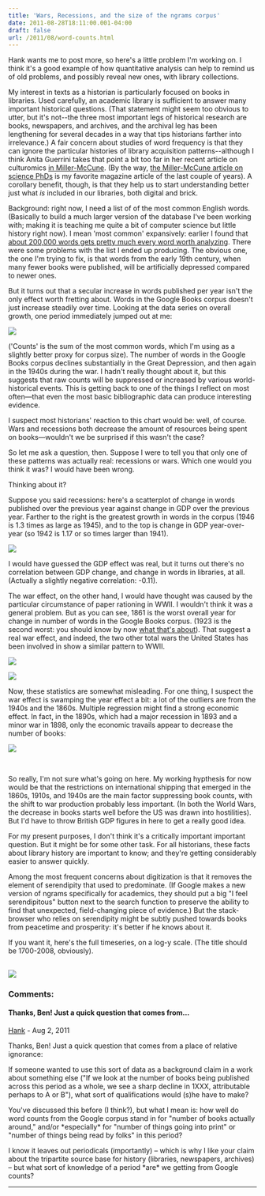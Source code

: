 ```yaml
---
title: 'Wars, Recessions, and the size of the ngrams corpus'
date: 2011-08-28T18:11:00.001-04:00
draft: false
url: /2011/08/word-counts.html
---
```


Hank wants me to post more, so here's a little problem I'm working on. I think it's a good example of how quantitative analysis can help to remind us of old problems, and possibly reveal new ones, with library collections.

My interest in texts as a historian is particularly focused on books in libraries. Used carefully, an academic library is sufficient to answer many important historical questions. (That statement might seem too obvious to utter, but it's not--the three most important legs of historical research are books, newspapers, and archives, and the archival leg has been lengthening for several decades in a way that tips historians farther into irrelevance.) A fair concern about studies of word frequency is that they can ignore the particular histories of library acquisition patterns--although I think Anita Guerrini takes that point a bit too far in her recent article on culturomics [in Miller-McCune](http://www.miller-mccune.com/media/culturomics-an-idea-whose-time-has-come-34742/). (By the way, [the Miller-McCune article on science PhDs](http://www.miller-mccune.com/magazines/2010-07-01/the-real-science-gap-16191/) is my favorite magazine article of the last couple of years). A corollary benefit, though, is that they help us to start understanding better just what _is_ included in our libraries, both digital and brick.

Background: right now, I need a list of of the most common English words. (Basically to build a much larger version of the database I've been working with; making it is teaching me quite a bit of computer science but little history right now). I mean 'most common' expansively: earlier I found that [about 200,000 words gets pretty much every word worth analyzing](http://sappingattention.blogspot.com/2010/11/how-many-words-are-there-in-english.html). There were some problems with the list I ended up producing. The obvious one, the one I'm trying to fix, is that words from the early 19th century, when many fewer books were published, will be artificially depressed compared to newer ones.

But it turns out that a secular increase in words published per year isn't the only effect worth fretting about. Words in the Google Books corpus doesn't just increase steadily over time. Looking at the data series on overall growth, one period immediately jumped out at me:

[![](http://2.bp.blogspot.com/-xJslCv2KfgI/Tlqqct6v4XI/AAAAAAAAC2g/GTcZPsrvWd0/s320/depression+and+war.png)](http://2.bp.blogspot.com/-xJslCv2KfgI/Tlqqct6v4XI/AAAAAAAAC2g/GTcZPsrvWd0/s1600/depression+and+war.png)

('Counts' is the sum of the most common words, which I'm using as a slightly better proxy for corpus size). The number of words in the Google Books corpus declines substantially in the Great Depression, and then again in the 1940s during the war. I hadn't really thought about it, but this suggests that raw counts will be suppressed or increased by various world-historical events. This is getting back to one of the things I reflect on most often—that even the most basic bibliographic data can produce interesting evidence.

I suspect most historians' reaction to this chart would be: well, of course. Wars and recessions both decrease the amount of resources being spent on books—wouldn't we be surprised if this wasn't the case?

So let me ask a question, then. Suppose I were to tell you that only one of these patterns was actually real: recessions or wars. Which one would you think it was? I would have been wrong.

Thinking about it?

Suppose you said recessions: here's a scatterplot of change in words published over the previous year against change in GDP over the previous year. Farther to the right is the greatest growth in words in the corpus (1946 is 1.3 times as large as 1945), and to the top is change in GDP year-over-year (so 1942 is 1.17 or so times larger than 1941).

[![](http://3.bp.blogspot.com/-u-U-LcfOXL8/Tlqttdc0XFI/AAAAAAAAC2o/Rl1Sbm9G8RI/s1600/book+publication+against+GDP+growth.png)](http://3.bp.blogspot.com/-u-U-LcfOXL8/Tlqttdc0XFI/AAAAAAAAC2o/Rl1Sbm9G8RI/s1600/book+publication+against+GDP+growth.png)

I would have guessed the GDP effect was real, but it turns out there's no correlation between GDP change, and change in words in libraries, at all. (Actually a slightly negative correlation: -0.11).

The war effect, on the other hand, I would have thought was caused by the particular circumstance of paper rationing in WWII. I wouldn't think it was a general problem. But as you can see, 1861 is the worst overall year for change in number of words in the Google Books corpus. (1923 is the second worst: you should know by now [what that's about](http://sappingattention.blogspot.com/2011/01/digital-history-and-copyright-black.html)). That suggest a real war effect, and indeed, the two other total wars the United States has been involved in show a similar pattern to WWII.

[![](http://2.bp.blogspot.com/-phagQmI7Fhg/TlqwyY1n5II/AAAAAAAAC2w/r4g65SPEfjs/s1600/Civil+War+Books.png)](http://2.bp.blogspot.com/-phagQmI7Fhg/TlqwyY1n5II/AAAAAAAAC2w/r4g65SPEfjs/s1600/Civil+War+Books.png)

[![](http://3.bp.blogspot.com/-JGpMCnhj4qI/TlqxGps9K9I/AAAAAAAAC20/whH1tGc_7D4/s1600/World+War+I+books.png)](http://3.bp.blogspot.com/-JGpMCnhj4qI/TlqxGps9K9I/AAAAAAAAC20/whH1tGc_7D4/s1600/World+War+I+books.png)

Now, these statistics are somewhat misleading. For one thing, I suspect the war effect is swamping the year effect a bit: a lot of the outliers are from the 1940s and the 1860s. Multiple regression might find a strong economic effect. In fact, in the 1890s, which had a major recession in 1893 and a minor war in 1898, only the economic travails appear to decrease the number of books:

[![](http://3.bp.blogspot.com/-9N-7D0c36uo/Tlq0rvAgQHI/AAAAAAAAC28/87XQAu0VuUo/s1600/1890s+books.png)](http://3.bp.blogspot.com/-9N-7D0c36uo/Tlq0rvAgQHI/AAAAAAAAC28/87XQAu0VuUo/s1600/1890s+books.png)

[  
](http://3.bp.blogspot.com/-Fdxi88RXwEo/Tlq0fh45oBI/AAAAAAAAC24/cWH67N7J_Vg/s1600/1890s+books.png)

So really, I'm not sure what's going on here. My working hypthesis for now would be that the restrictions on international shipping that emerged in the 1860s, 1910s, and 1940s are the main factor suppressing book counts, with the shift to war production probably less important. (In both the World Wars, the decrease in books starts well before the US was drawn into hostilities). But I'd have to throw British GDP figures in here to get a really good idea.

For my present purposes, I don't think it's a critically important important question. But it might be for some other task. For all historians, these facts about library history are important to know; and they're getting considerably easier to answer quickly.

Among the most frequent concerns about digitization is that it removes the element of serendipity that used to predominate. (If Google makes a new version of ngrams specifically for academics, they should put a big "I feel serendipitous" button next to the search function to preserve the ability to find that unexpected, field-changing piece of evidence.) But the stack-browser who relies on serendipity might be subtly pushed towards books from peacetime and prosperity: it's better if he knows about it.

If you want it, here's the full timeseries, on a log-y scale. (The title should be 1700-2008, obviously).

## [![](http://2.bp.blogspot.com/-ujbCUnBAbgQ/Tlq8sI8JdPI/AAAAAAAAC3A/IMHMRfSfuHE/s1600/Full+series.png)](http://2.bp.blogspot.com/-ujbCUnBAbgQ/Tlq8sI8JdPI/AAAAAAAAC3A/IMHMRfSfuHE/s1600/Full+series.png)

### Comments:

#### Thanks, Ben! Just a quick question that comes from...

[Hank](https://www.blogger.com/profile/02841787256060612291 'noreply@blogger.com') - <time datetime="2011-08-30T11:18:15.782-04:00">Aug 2, 2011</time>

Thanks, Ben! Just a quick question that comes from a place of relative ignorance:

If someone wanted to use this sort of data as a background claim in a work about something else ("If we look at the number of books being published across this period as a whole, we see a sharp decline in 1XXX, attributable perhaps to A or B"), what sort of qualifications would (s)he have to make?

You've discussed this before (I think?), but what I mean is: how well do word counts from the Google corpus stand in for "number of books actually around," and/or \*especially\* for "number of things going into print" or "number of things being read by folks" in this period?

I know it leaves out periodicals (importantly) – which is why I like your claim about the tripartite source base for history (libraries, newspapers, archives) – but what sort of knowledge of a period \*are\* we getting from Google counts?

<hr />
